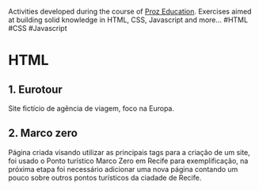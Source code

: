 Activities developed during the course of <a href="https://portaltech.joyclass.com/">Proz Education</a>. Exercises aimed at building solid knowledge in HTML, CSS, Javascript and more... #HTML #CSS #Javascript


<h1> HTML </h1>

<h2> 1. Eurotour </h2>
<p>Site fictício de agência de viagem, foco na Europa.</p>

<h2> 2. Marco zero </h2>
<p>Página criada visando utilizar as principais tags para a criação de um site, foi usado o Ponto turístico Marco Zero em Recife para exemplificação, na próxima etapa foi necessário adicionar uma nova página contando um pouco sobre outros pontos turísticos da ciadade de Recife.</p>
